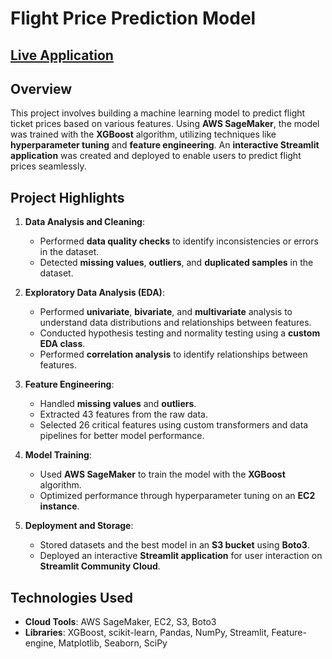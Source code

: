 # Flight Price Prediction Model  

## [Live Application](https://flight-price-prediction-tool.streamlit.app/)

## Overview  
This project involves building a machine learning model to predict flight ticket prices based on various features. Using **AWS SageMaker**, the model was trained with the **XGBoost** algorithm, utilizing  techniques like **hyperparameter tuning** and **feature engineering**. An **interactive Streamlit application** was created and deployed to enable users to predict flight prices seamlessly.  

## Project Highlights  
1. **Data Analysis and Cleaning**:  
   - Performed **data quality checks** to identify inconsistencies or errors in the dataset.  
   - Detected **missing values**, **outliers**, and **duplicated samples** in the dataset.  

2. **Exploratory Data Analysis (EDA)**:  
   - Performed **univariate**, **bivariate**, and **multivariate** analysis to understand data distributions and relationships between features.  
   - Conducted hypothesis testing and normality testing using a **custom EDA class**.  
   - Performed **correlation analysis** to identify relationships between features.  

3. **Feature Engineering**:  
   - Handled **missing values** and **outliers**.  
   - Extracted 43 features from the raw data.  
   - Selected 26 critical features using custom transformers and data pipelines for better model performance.  

4. **Model Training**:  
   - Used **AWS SageMaker** to train the model with the **XGBoost** algorithm.  
   - Optimized performance through hyperparameter tuning on an **EC2 instance**.  

5. **Deployment and Storage**:  
   - Stored datasets and the best model in an **S3 bucket** using **Boto3**.  
   - Deployed an interactive **Streamlit application** for user interaction on **Streamlit Community Cloud**.  

## Technologies Used  
- **Cloud Tools**: AWS SageMaker, EC2, S3, Boto3  
- **Libraries**: XGBoost, scikit-learn, Pandas, NumPy, Streamlit, Feature-engine, Matplotlib, Seaborn, SciPy  

